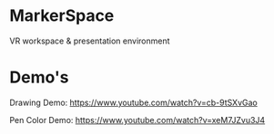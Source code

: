 # MarkerSpace
VR workspace &amp; presentation environment

# Demo's
Drawing Demo: https://www.youtube.com/watch?v=cb-9tSXvGao

Pen Color Demo: https://www.youtube.com/watch?v=xeM7JZvu3J4
